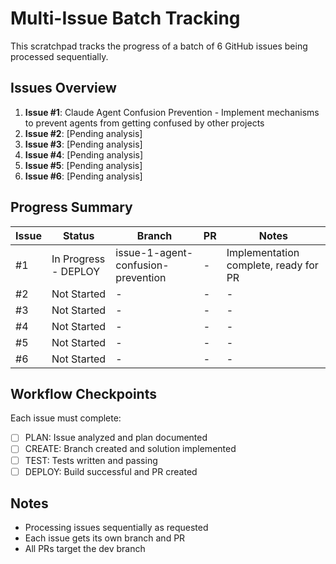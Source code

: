 # Multi-Issue Batch Tracking

This scratchpad tracks the progress of a batch of 6 GitHub issues being processed sequentially.

## Issues Overview

1. **Issue #1**: Claude Agent Confusion Prevention - Implement mechanisms to prevent agents from getting confused by other projects
2. **Issue #2**: [Pending analysis]
3. **Issue #3**: [Pending analysis]
4. **Issue #4**: [Pending analysis]
5. **Issue #5**: [Pending analysis]
6. **Issue #6**: [Pending analysis]

## Progress Summary

| Issue | Status | Branch | PR | Notes |
|-------|--------|--------|-----|-------|
| #1 | In Progress - DEPLOY | issue-1-agent-confusion-prevention | - | Implementation complete, ready for PR |
| #2 | Not Started | - | - | - |
| #3 | Not Started | - | - | - |
| #4 | Not Started | - | - | - |
| #5 | Not Started | - | - | - |
| #6 | Not Started | - | - | - |

## Workflow Checkpoints

Each issue must complete:
- [ ] PLAN: Issue analyzed and plan documented
- [ ] CREATE: Branch created and solution implemented
- [ ] TEST: Tests written and passing
- [ ] DEPLOY: Build successful and PR created

## Notes

- Processing issues sequentially as requested
- Each issue gets its own branch and PR
- All PRs target the dev branch